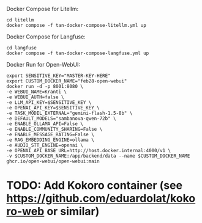 Docker Compose for Litellm:
```
cd litellm
docker compose -f tan-docker-compose-litellm.yml up
```

Docker Compose for Langfuse:
```
cd langfuse
docker compose -f tan-docker-compose-langfuse.yml up
```

Docker Run for Open-WebUI:
```
export SENSITIVE_KEY="MASTER-KEY-HERE"
export CUSTOM_DOCKER_NAME="feb28-open-webui"
docker run -d -p 8001:8080 \
-e WEBUI_NAME=Kranti \
-e WEBUI_AUTH=false \
-e LLM_API_KEY=$SENSITIVE_KEY \
-e OPENAI_API_KEY=$SENSITIVE_KEY \
-e TASK_MODEL_EXTERNAL="gemini-flash-1.5-8b" \
-e DEFAULT_MODELS="sambanova-qwen-72b" \
-e ENABLE_OLLAMA_API=False \
-e ENABLE_COMMUNITY_SHARING=False \
-e ENABLE_MESSAGE_RATING=False \
-e RAG_EMBEDDING_ENGINE=ollama \
-e AUDIO_STT_ENGINE=openai \
-e OPENAI_API_BASE_URL=http://host.docker.internal:4000/v1 \
-v $CUSTOM_DOCKER_NAME:/app/backend/data --name $CUSTOM_DOCKER_NAME ghcr.io/open-webui/open-webui:main
```

# TODO: Add Kokoro container (see https://github.com/eduardolat/kokoro-web or similar)
